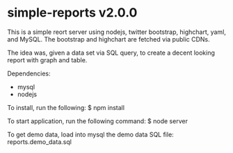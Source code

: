 simple-reports v2.0.0
=====================
This is a simple reort server using nodejs, twitter bootstrap, highchart, yaml, and MySQL. The bootstrap and highchart are fetched via public CDNs.  

The idea was, given a data set via SQL query, to create a decent looking report with graph and table. 

Dependencies:
* mysql
* nodejs

To install, run the following:
	$ npm install

To start application, run the following command:
	$ node server

To get demo data, load into mysql the demo data SQL file:
	reports.demo_data.sql
 

